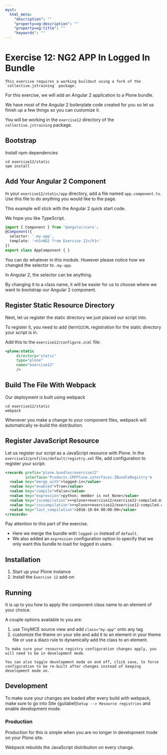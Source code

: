 ```yaml
---
myst:
  html_meta:
    "description": ""
    "property=og:description": ""
    "property=og:title": ""
    "keywords": ""
---
```


# Exercise 12: NG2 APP In Logged In Bundle

```{warning}
This exercise requires a working buildout using a fork of the `collective.jstraining` package.
```

For this exercise, we will add an Angular 2 application to a Plone bundle.

We have most of the Angular 2 boilerplate code created for you so let us finish up a few things so you can customize it.

You will be working in the `exercise12` directory of the `collective.jstraining` package.

## Bootstrap

Install npm dependencies

```console
cd exercise12/static
npm install
```

## Add Your Angular 2 Component

In your `exercise12/static/app` directory, add a file named `app.component.ts`.
Use this file to do anything you would like to the page.

This example will stick with the Angular 2 quick start code.

We hope you like TypeScript.

```typescript
import { Component } from '@angular/core';
@Component({
  selector: '.my-app',
  template: '<h1>NG2 from Exercise 12</h1>'
})
export class AppComponent { }
```

You can do whatever in this module.
However please notice how we changed the selector to `.my-app`.

In Angular 2, the selector can be anything.

By changing it to a class name, it will be easier for us to choose where we want to bootstrap our Angular 2 component.

## Register Static Resource Directory

Next, let us register the static directory we just placed our script into.

To register it, you need to add {term}`ZCML` registration for the static directory your script is in.

Add this to the `exercise12/configure.zcml` file:

```xml
<plone:static
     directory="static"
     type="plone"
     name="exercise12"
     />
```

## Build The File With Webpack

Our deployment is built using webpack

```console
cd exercise12/static
webpack
```

Whenever you make a change to your component files, webpack will automatically re-build the distribution.

## Register JavaScript Resource

Let us register our script as a JavaScript resource with Plone.
In the `exercise12/profiles/default/registry.xml` file, add configuration to register your script:

```xml
<records prefix="plone.bundles/exercise12"
         interface='Products.CMFPlone.interfaces.IBundleRegistry'>
  <value key="merge_with">logged-in</value>
  <value key="enabled">True</value>
  <value key="compile">False</value>
  <value key="expression">python: member is not None</value>
  <value key="jscompilation">++plone++exercise12/exercise12-compiled.min.js</value>
  <value key="csscompilation">++plone++exercise12/exercise12-compiled.css</value>
  <value key="last_compilation">2016-10-04 00:00:00</value>
</records>
```

Pay attention to this part of the exercise.

- Here we merge the bundle with `logged-in` instead of `default`.
- We also added an `expression` configuration option to specify that we only want this bundle to load for logged in users.

## Installation

1. Start up your Plone instance
2. Install the `Exercise 12` add-on

## Running

It is up to you how to apply the component class name to an element of your choice.

A couple options available to you are:

1. use TinyMCE source view and add `class="my-app"` onto any tag
2. customize the theme on your site and add it to an element in your theme file or use a diazo rule to dynamically add the class to an element.

```{warning}
To make sure your resource registry configuration changes apply, you will need to be in development mode.

You can also toggle development mode on and off, click save, to force configuration to be re-built after changes instead of keeping development mode on.
```

## Development

To make sure your changes are loaded after every build with webpack, make sure to go into Site {guilabel}`Setup --> Resource registries` and enable development mode.

### Production

Production for this is simple when you are no longer in development mode on your Plone site.

Webpack rebuilds the JavaScript distribution on every change.
